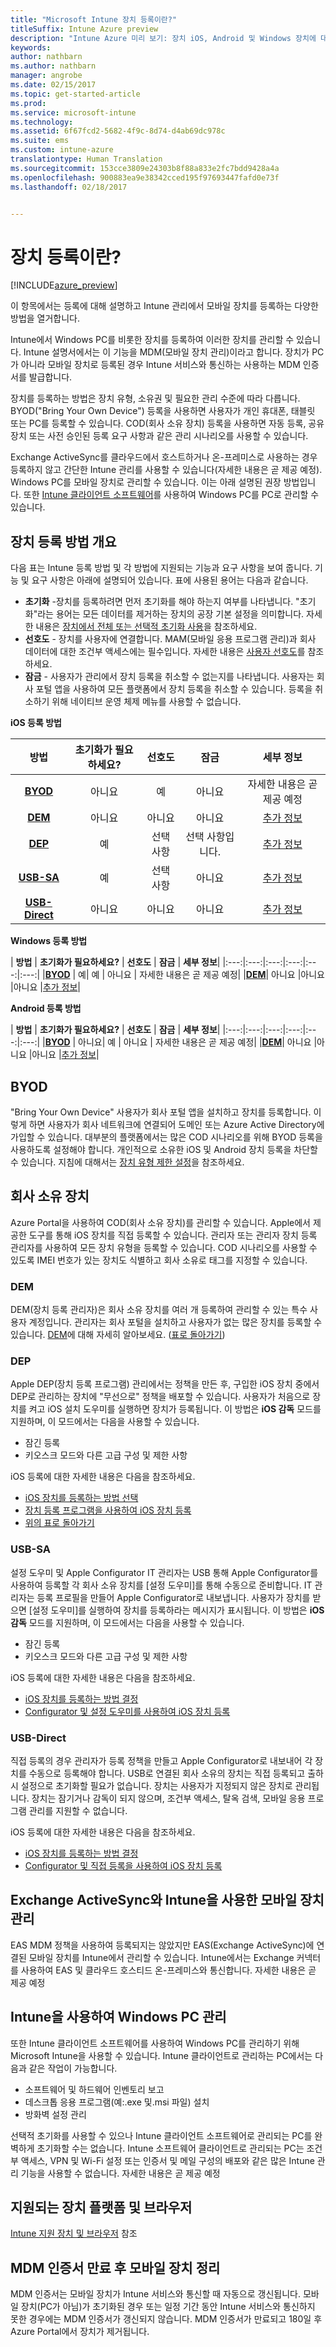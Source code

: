 ```yaml
---
title: "Microsoft Intune 장치 등록이란?"
titleSuffix: Intune Azure preview
description: "Intune Azure 미리 보기: 장치 iOS, Android 및 Windows 장치에 대한 등록을 알아봅니다."
keywords: 
author: nathbarn
ms.author: nathbarn
manager: angrobe
ms.date: 02/15/2017
ms.topic: get-started-article
ms.prod: 
ms.service: microsoft-intune
ms.technology: 
ms.assetid: 6f67fcd2-5682-4f9c-8d74-d4ab69dc978c
ms.suite: ems
ms.custom: intune-azure
translationtype: Human Translation
ms.sourcegitcommit: 153cce3809e24303b8f88a833e2fc7bdd9428a4a
ms.openlocfilehash: 900883ea9e38342cced195f97693447fafd0e73f
ms.lasthandoff: 02/18/2017


---
```


# <a name="what-is-device-enrollment"></a>장치 등록이란?
[!INCLUDE[azure_preview](../includes/azure_preview.md)]

이 항목에서는 등록에 대해 설명하고 Intune 관리에서 모바일 장치를 등록하는 다양한 방법을 열거합니다.

Intune에서 Windows PC를 비롯한 장치를 등록하여 이러한 장치를 관리할 수 있습니다. Intune 설명서에서는 이 기능을 MDM(모바일 장치 관리)이라고 합니다. 장치가 PC가 아니라 모바일 장치로 등록된 경우 Intune 서비스와 통신하는 사용하는 MDM 인증서를 발급합니다.

장치를 등록하는 방법은 장치 유형, 소유권 및 필요한 관리 수준에 따라 다릅니다. BYOD("Bring Your Own Device") 등록을 사용하면 사용자가 개인 휴대폰, 태블릿 또는 PC를 등록할 수 있습니다. COD(회사 소유 장치) 등록을 사용하면 자동 등록, 공유 장치 또는 사전 승인된 등록 요구 사항과 같은 관리 시나리오를 사용할 수 있습니다.

Exchange ActiveSync를 클라우드에서 호스트하거나 온-프레미스로 사용하는 경우 등록하지 않고 간단한 Intune 관리를 사용할 수 있습니다(자세한 내용은 곧 제공 예정). Windows PC를 모바일 장치로 관리할 수 있습니다. 이는 아래 설명된 권장 방법입니다. 또한 [Intune 클라이언트 소프트웨어](https://docs.microsoft.com/intune/deploy-use/manage-windows-pcs-with-microsoft-intune)를 사용하여 Windows PC를 PC로 관리할 수 있습니다.


## <a name="overview-of-device-enrollment-methods"></a>장치 등록 방법 개요

다음 표는 Intune 등록 방법 및 각 방법에 지원되는 기능과 요구 사항을 보여 줍니다. 기능 및 요구 사항은 아래에 설명되어 있습니다. 표에 사용된 용어는 다음과 같습니다.

- **초기화** -장치를 등록하려면 먼저 초기화를 해야 하는지 여부를 나타냅니다. "초기화"라는 용어는 모든 데이터를 제거하는 장치의 공장 기본 설정을 의미합니다. 자세한 내용은 [장치에서 전체 또는 선택적 초기화 사용](/intune-azure/manage-devices/use-full-or-selective-wipe-on-devices-using-microsoft-intune)을 참조하세요.
- **선호도** - 장치를 사용자에 연결합니다. MAM(모바일 응용 프로그램 관리)과 회사 데이터에 대한 조건부 액세스에는 필수입니다. 자세한 내용은 [사용자 선호도](enroll-ios-devices-using-device-enrollment-program.md)를 참조하세요.
- **잠금** - 사용자가 관리에서 장치 등록을 취소할 수 없는지를 나타냅니다. 사용자는 회사 포털 앱을 사용하여 모든 플랫폼에서 장치 등록을 취소할 수 있습니다. 등록을 취소하기 위해 네이티브 운영 체제 메뉴를 사용할 수 없습니다.


**iOS 등록 방법**

| **방법** |    **초기화가 필요하세요?** |    **선호도**    |    **잠금** | **세부 정보** |
|:---:|:---:|:---:|:---:|:---:|
|**[BYOD](#byod)** | 아니요|    예 |    아니요 | 자세한 내용은 곧 제공 예정|
|**[DEM](#dem)**|    아니요 |아니요 |아니요    | [추가 정보](enroll-ios-devices-using-device-enrollment-program.md)|
|**[DEP](#dep)**|    예 |    선택 사항 |    선택 사항입니다.|[추가 정보](enroll-ios-devices-using-device-enrollment-program.md)|
|**[USB-SA](#usb-sa)**|    예 |    선택 사항 |    아니요| [추가 정보](enroll-ios-devices-with-apple-configurator-and-setup-assistant.md)|
|**[USB-Direct](#usb-direct)**|    아니요 |    아니요    | 아니요|[추가 정보](enroll-ios-devices-with-apple-configurator-and-direct-enrollment.md)|



**Windows 등록 방법**

| **방법** |    **초기화가 필요하세요?** |    **선호도**    |    **잠금** | **세부 정보**|
|:---:|:---:|:---:|:---:|:---:|:---:|
|**[BYOD](#byod)** | 예|    예 |    아니요 | 자세한 내용은 곧 제공 예정|
|**[DEM](#dem)**|    아니요 |아니요 |아니요    |[추가 정보](enroll-devices-using-device-enrollment-manager.md)|

**Android 등록 방법**

| **방법** |    **초기화가 필요하세요?** |    **선호도**    |    **잠금** | **세부 정보**|
|:---:|:---:|:---:|:---:|:---:|:---:|
|**[BYOD](#byod)** | 아니요|    예 |    아니요 | 자세한 내용은 곧 제공 예정|
|**[DEM](#dem)**|    아니요 |아니요 |아니요    |[추가 정보](enroll-ios-devices-using-device-enrollment-program.md)|


## <a name="byod"></a>BYOD
"Bring Your Own Device" 사용자가 회사 포털 앱을 설치하고 장치를 등록합니다. 이렇게 하면 사용자가 회사 네트워크에 연결되어 도메인 또는 Azure Active Directory에 가입할 수 있습니다. 대부분의 플랫폼에서는 많은 COD 시나리오를 위해 BYOD 등록을 사용하도록 설정해야 합니다. 개인적으로 소유한 iOS 및 Android 장치 등록을 차단할 수 있습니다. 지침에 대해서는 [장치 유형 제한 설정](https://docs.microsoft.com/intune-azure/enroll-devices/set-enrollment-restrictions#set-device-type-restrictions)을 참조하세요.

## <a name="corporate-owned-devices"></a>회사 소유 장치
Azure Portal을 사용하여 COD(회사 소유 장치)를 관리할 수 있습니다. Apple에서 제공한 도구를 통해 iOS 장치를 직접 등록할 수 있습니다. 관리자 또는 관리자 장치 등록 관리자를 사용하여 모든 장치 유형을 등록할 수 있습니다. COD 시나리오를 사용할 수 있도록 IMEI 번호가 있는 장치도 식별하고 회사 소유로 태그를 지정할 수 있습니다.

### <a name="dem"></a>DEM
DEM(장치 등록 관리자)은 회사 소유 장치를 여러 개 등록하여 관리할 수 있는 특수 사용자 계정입니다. 관리자는 회사 포털을 설치하고 사용자가 없는 많은 장치를 등록할 수 있습니다. [DEM](enroll-devices-using-device-enrollment-manager.md)에 대해 자세히 알아보세요. ([표로 돌아가기](#overview-of-device-enrollment-methods))

### <a name="dep"></a>DEP
Apple DEP(장치 등록 프로그램) 관리에서는 정책을 만든 후, 구입한 iOS 장치 중에서 DEP로 관리하는 장치에 "무선으로" 정책을 배포할 수 있습니다. 사용자가 처음으로 장치를 켜고 iOS 설치 도우미를 실행하면 장치가 등록됩니다. 이 방법은 **iOS 감독** 모드를 지원하며, 이 모드에서는 다음을 사용할 수 있습니다.

  -    잠긴 등록
  -    키오스크 모드와 다른 고급 구성 및 제한 사항

iOS 등록에 대한 자세한 내용은 다음을 참조하세요.

- [iOS 장치를 등록하는 방법 선택](choose-ios-enrollment-method.md)
- [장치 등록 프로그램을 사용하여 iOS 장치 등록](enroll-ios-devices-using-device-enrollment-program.md)
- [위의 표로 돌아가기](#overview-of-device-enrollment-methods)

### <a name="usb-sa"></a>USB-SA
설정 도우미 및 Apple Configurator IT 관리자는 USB 통해 Apple Configurator를 사용하여 등록할 각 회사 소유 장치를 [설정 도우미]를 통해 수동으로 준비합니다. IT 관리자는 등록 프로필을 만들어 Apple Configurator로 내보냅니다. 사용자가 장치를 받으면 [설정 도우미]를 실행하여 장치를 등록하라는 메시지가 표시됩니다. 이 방법은 **iOS 감독** 모드를 지원하며, 이 모드에서는 다음을 사용할 수 있습니다.
  -    잠긴 등록
  -    키오스크 모드와 다른 고급 구성 및 제한 사항

iOS 등록에 대한 자세한 내용은 다음을 참조하세요.

- [iOS 장치를 등록하는 방법 결정](choose-ios-enrollment-method.md)
- [Configurator 및 설정 도우미를 사용하여 iOS 장치 등록](enroll-ios-devices-with-apple-configurator-and-setup-assistant.md)

### <a name="usb-direct"></a>USB-Direct
직접 등록의 경우 관리자가 등록 정책을 만들고 Apple Configurator로 내보내어 각 장치를 수동으로 등록해야 합니다. USB로 연결된 회사 소유의 장치는 직접 등록되고 출하 시 설정으로 초기화할 필요가 없습니다. 장치는 사용자가 지정되지 않은 장치로 관리됩니다. 장치는 잠기거나 감독이 되지 않으며, 조건부 액세스, 탈옥 검색, 모바일 응용 프로그램 관리를 지원할 수 없습니다.

iOS 등록에 대한 자세한 내용은 다음을 참조하세요.

- [iOS 장치를 등록하는 방법 결정](choose-ios-enrollment-method.md)
- [Configurator 및 직접 등록을 사용하여 iOS 장치 등록](enroll-ios-devices-with-apple-configurator-and-direct-enrollment.md)

## <a name="mobile-device-management-with-exchange-activesync-and-intune"></a>Exchange ActiveSync와 Intune을 사용한 모바일 장치 관리
EAS MDM 정책을 사용하여 등록되지는 않았지만 EAS(Exchange ActiveSync)에 연결된 모바일 장치를 Intune에서 관리할 수 있습니다. Intune에서는 Exchange 커넥터를 사용하여 EAS 및 클라우드 호스티드 온-프레미스와 통신합니다. 자세한 내용은 곧 제공 예정


## <a name="windows-pc-management-with-intune"></a>Intune을 사용하여 Windows PC 관리  
또한 Intune 클라이언트 소프트웨어를 사용하여 Windows PC를 관리하기 위해 Microsoft Intune을 사용할 수 있습니다. Intune 클라이언트로 관리하는 PC에서는 다음과 같은 작업이 가능합니다.

 - 소프트웨어 및 하드웨어 인벤토리 보고
 - 데스크톱 응용 프로그램(예:.exe 및.msi 파일) 설치
 - 방화벽 설정 관리

선택적 초기화를 사용할 수 있으나 Intune 클라이언트 소프트웨어로 관리되는 PC를 완벽하게 초기화할 수는 없습니다. Intune 소프트웨어 클라이언트로 관리되는 PC는 조건부 액세스, VPN 및 Wi-Fi 설정 또는 인증서 및 메일 구성의 배포와 같은 많은 Intune 관리 기능을 사용할 수 없습니다. 자세한 내용은 곧 제공 예정

## <a name="supported-device-platforms-and-browsers"></a>지원되는 장치 플랫폼 및 브라우저

[Intune 지원 장치 및 브라우저](https://docs.microsoft.com/intune/get-started/supported-mobile-devices-and-computers) 참조

## <a name="mobile-device-cleanup-after-mdm-certificate-expiration"></a>MDM 인증서 만료 후 모바일 장치 정리

MDM 인증서는 모바일 장치가 Intune 서비스와 통신할 때 자동으로 갱신됩니다. 모바일 장치(PC가 아님)가 초기화된 경우 또는 일정 기간 동안 Intune 서비스와 통신하지 못한 경우에는 MDM 인증서가 갱신되지 않습니다. MDM 인증서가 만료되고 180일 후 Azure Portal에서 장치가 제거됩니다.

